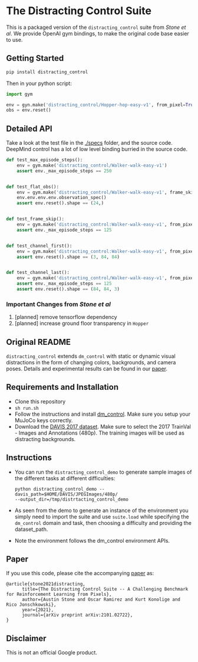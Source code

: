 # The Distracting Control Suite

This is a packaged version of the `distracting_control` suite from *Stone et al*. We provide OpenAI gym bindings, to make the original code base easier to use.

## Getting Started

```bash
pip install distracting_control
```

Then in your python script:

```python
import gym

env = gyn.make('distracting_control/Hopper-hop-easy-v1', from_pixel=True)
obs = env.reset()
```

## Detailed API

Take a look at the test file in the [./specs](./specs) folder, and the source code. DeepMind control has a lot of low level binding burried in the source code.

```python
def test_max_episode_steps():
    env = gym.make('distracting_control/Walker-walk-easy-v1')
    assert env._max_episode_steps == 250


def test_flat_obs():
    env = gym.make('distracting_control/Walker-walk-easy-v1', frame_skip=4)
    env.env.env.env.observation_spec()
    assert env.reset().shape == (24,)


def test_frame_skip():
    env = gym.make('distracting_control:Walker-walk-easy-v1', from_pixels=True, frame_skip=8)
    assert env._max_episode_steps == 125


def test_channel_first():
    env = gym.make('distracting_control:Walker-walk-easy-v1', from_pixels=True, channels_first=True)
    assert env.reset().shape == (3, 84, 84)


def test_channel_last():
    env = gym.make('distracting_control/Walker-walk-easy-v1', from_pixels=True, frame_skip=8, channels_first=False)
    assert env._max_episode_steps == 125
    assert env.reset().shape == (84, 84, 3)
```



### Important Changes from *Stone et al*

1. [planned] remove tensorflow dependency
2. [planned] increase ground floor transparency in `Hopper`

## Original README

`distracting_control` extends `dm_control` with static or dynamic visual
distractions in the form of changing colors, backgrounds, and camera poses. 
Details and experimental results can be found in our
[paper](https://arxiv.org/pdf/2101.02722.pdf).

## Requirements and Installation

* Clone this repository
* `sh run.sh`
* Follow the instructions and install
[dm_control](https://github.com/deepmind/dm_control#requirements-and-installation). Make sure you setup your MuJoCo keys correctly.
* Download the [DAVIS 2017
  dataset](https://davischallenge.org/davis2017/code.html). Make sure to select the 2017 TrainVal - Images and Annotations (480p). The training images will be used as distracting backgrounds.

## Instructions

* You can run the `distracting_control_demo` to generate sample images of the
  different tasks at different difficulties:

  ```
  python distracting_control_demo --davis_path=$HOME/DAVIS/JPEGImages/480p/
  --output_dir=/tmp/distrtacting_control_demo
  ```
* As seen from the demo to generate an instance of the environment you simply
  need to import the suite and use `suite.load` while specifying the
  `dm_control` domain and task, then choosing a difficulty and providing the
  dataset_path.

* Note the environment follows the dm_control environment APIs.

## Paper

If you use this code, please cite the accompanying [paper](https://arxiv.org/pdf/2101.02722.pdf) as:

```
@article{stone2021distracting,
      title={The Distracting Control Suite -- A Challenging Benchmark for Reinforcement Learning from Pixels}, 
      author={Austin Stone and Oscar Ramirez and Kurt Konolige and Rico Jonschkowski},
      year={2021},
      journal={arXiv preprint arXiv:2101.02722},
}
```

## Disclaimer

This is not an official Google product.

